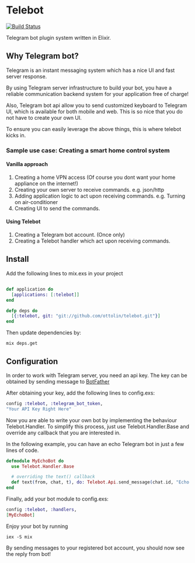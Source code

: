 Telebot
=======
[![Build Status](https://travis-ci.org/ottolin/telebot.svg?branch=master)](https://travis-ci.org/ottolin/telebot)

Telegram bot plugin system written in Elixir.

## Why Telegram bot?
Telegram is an instant messaging system which has a nice UI and fast server response.

By using Telegram server infrastructure to build your bot, you have a reliable communication
backend system for your application free of charge!

Also, Telegram bot api allow you to send customized keyboard to Telegram UI,
which is available for both mobile and web. This is so nice that you do not have
to create your own UI.

To ensure you can easily leverage the above things, this is where telebot kicks in.

### Sample use case: Creating a smart home control system
#### Vanilla approach
1. Creating a home VPN access (Of course you dont want your home appliance on the internet!)
2. Creating your own server to receive commands. e.g. json/http
3. Adding application logic to act upon receiving commands. e.g. Turning on air-conditioner
4. Creating UI to send the commands.

#### Using Telebot
1. Creating a Telegram bot account. (Once only)
2. Creating a Telebot handler which act upon receiving commands.

## Install
Add the following lines to mix.exs in your project
```elixir

def application do
  [applications: [:telebot]]
end

defp deps do
  [{:telebot, git: "git://github.com/ottolin/telebot.git"}]
end
```

Then update dependencies by:
```
mix deps.get
```

## Configuration
In order to work with Telegram server, you need an api key.
The key can be obtained by sending message to [BotFather](https://telegram.me/BotFather)

After obtaining your key, add the following lines to config.exs:
```elixir
config :telebot, :telegram_bot_token,
"Your API Key Right Here"
```

Now you are able to write your own bot by implementing the behaviour Telebot.Handler.
To simplify this process, just use Telebot.Handler.Base and override any callback that you are interested in.

In the following example, you can have an echo Telegram bot in just a few lines of code.
```elixir
defmodule MyEchoBot do
  use Telebot.Handler.Base

  # overriding the text() callback
  def text(from, chat, t), do: Telebot.Api.send_message(chat.id, "Echo: " <> t)
end
```

Finally, add your bot module to config.exs:
```elixir
config :telebot, :handlers,
[MyEchoBot]
```

Enjoy your bot by running
```
iex -S mix
```

By sending messages to your registered bot account, you should now see the reply from bot!



